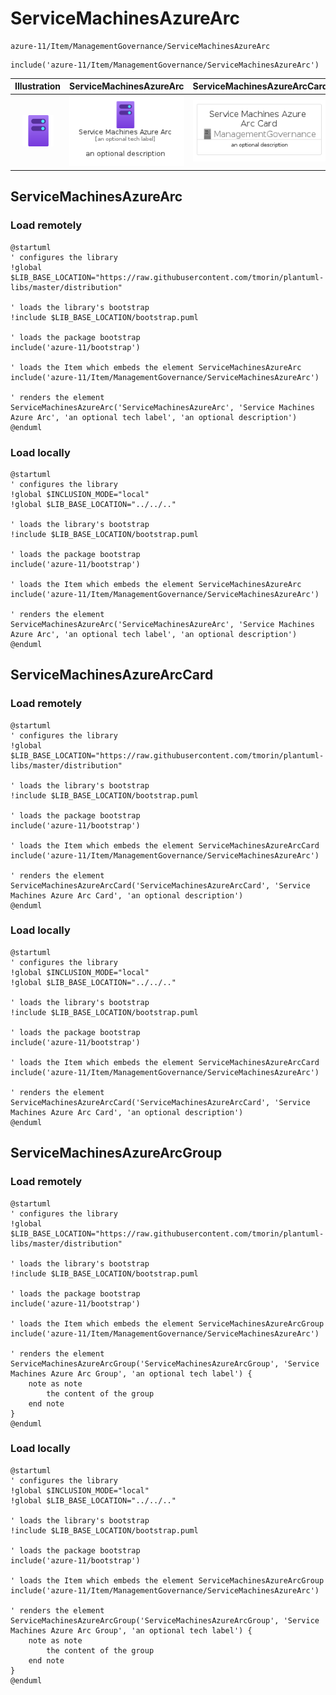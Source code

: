 # ServiceMachinesAzureArc


```text
azure-11/Item/ManagementGovernance/ServiceMachinesAzureArc
```

```text
include('azure-11/Item/ManagementGovernance/ServiceMachinesAzureArc')
```



| Illustration | ServiceMachinesAzureArc | ServiceMachinesAzureArcCard | ServiceMachinesAzureArcGroup |
| :---: | :---: | :---: | :---: |
| ![illustration for Illustration](../../../azure-11/Item/ManagementGovernance/ServiceMachinesAzureArc.png) | ![illustration for ServiceMachinesAzureArc](../../../azure-11/Item/ManagementGovernance/ServiceMachinesAzureArc.Local.png) | ![illustration for ServiceMachinesAzureArcCard](../../../azure-11/Item/ManagementGovernance/ServiceMachinesAzureArcCard.Local.png) | ![illustration for ServiceMachinesAzureArcGroup](../../../azure-11/Item/ManagementGovernance/ServiceMachinesAzureArcGroup.Local.png) |




## ServiceMachinesAzureArc

### Load remotely
```plantuml
@startuml
' configures the library
!global $LIB_BASE_LOCATION="https://raw.githubusercontent.com/tmorin/plantuml-libs/master/distribution"

' loads the library's bootstrap
!include $LIB_BASE_LOCATION/bootstrap.puml

' loads the package bootstrap
include('azure-11/bootstrap')

' loads the Item which embeds the element ServiceMachinesAzureArc
include('azure-11/Item/ManagementGovernance/ServiceMachinesAzureArc')

' renders the element
ServiceMachinesAzureArc('ServiceMachinesAzureArc', 'Service Machines Azure Arc', 'an optional tech label', 'an optional description')
@enduml
```

### Load locally
```plantuml
@startuml
' configures the library
!global $INCLUSION_MODE="local"
!global $LIB_BASE_LOCATION="../../.."

' loads the library's bootstrap
!include $LIB_BASE_LOCATION/bootstrap.puml

' loads the package bootstrap
include('azure-11/bootstrap')

' loads the Item which embeds the element ServiceMachinesAzureArc
include('azure-11/Item/ManagementGovernance/ServiceMachinesAzureArc')

' renders the element
ServiceMachinesAzureArc('ServiceMachinesAzureArc', 'Service Machines Azure Arc', 'an optional tech label', 'an optional description')
@enduml
```

## ServiceMachinesAzureArcCard

### Load remotely
```plantuml
@startuml
' configures the library
!global $LIB_BASE_LOCATION="https://raw.githubusercontent.com/tmorin/plantuml-libs/master/distribution"

' loads the library's bootstrap
!include $LIB_BASE_LOCATION/bootstrap.puml

' loads the package bootstrap
include('azure-11/bootstrap')

' loads the Item which embeds the element ServiceMachinesAzureArcCard
include('azure-11/Item/ManagementGovernance/ServiceMachinesAzureArc')

' renders the element
ServiceMachinesAzureArcCard('ServiceMachinesAzureArcCard', 'Service Machines Azure Arc Card', 'an optional description')
@enduml
```

### Load locally
```plantuml
@startuml
' configures the library
!global $INCLUSION_MODE="local"
!global $LIB_BASE_LOCATION="../../.."

' loads the library's bootstrap
!include $LIB_BASE_LOCATION/bootstrap.puml

' loads the package bootstrap
include('azure-11/bootstrap')

' loads the Item which embeds the element ServiceMachinesAzureArcCard
include('azure-11/Item/ManagementGovernance/ServiceMachinesAzureArc')

' renders the element
ServiceMachinesAzureArcCard('ServiceMachinesAzureArcCard', 'Service Machines Azure Arc Card', 'an optional description')
@enduml
```

## ServiceMachinesAzureArcGroup

### Load remotely
```plantuml
@startuml
' configures the library
!global $LIB_BASE_LOCATION="https://raw.githubusercontent.com/tmorin/plantuml-libs/master/distribution"

' loads the library's bootstrap
!include $LIB_BASE_LOCATION/bootstrap.puml

' loads the package bootstrap
include('azure-11/bootstrap')

' loads the Item which embeds the element ServiceMachinesAzureArcGroup
include('azure-11/Item/ManagementGovernance/ServiceMachinesAzureArc')

' renders the element
ServiceMachinesAzureArcGroup('ServiceMachinesAzureArcGroup', 'Service Machines Azure Arc Group', 'an optional tech label') {
    note as note
        the content of the group
    end note
}
@enduml
```

### Load locally
```plantuml
@startuml
' configures the library
!global $INCLUSION_MODE="local"
!global $LIB_BASE_LOCATION="../../.."

' loads the library's bootstrap
!include $LIB_BASE_LOCATION/bootstrap.puml

' loads the package bootstrap
include('azure-11/bootstrap')

' loads the Item which embeds the element ServiceMachinesAzureArcGroup
include('azure-11/Item/ManagementGovernance/ServiceMachinesAzureArc')

' renders the element
ServiceMachinesAzureArcGroup('ServiceMachinesAzureArcGroup', 'Service Machines Azure Arc Group', 'an optional tech label') {
    note as note
        the content of the group
    end note
}
@enduml
```

